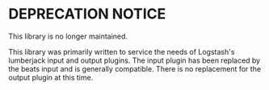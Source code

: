 # DEPRECATION NOTICE

This library is no longer maintained.

This library was primarily written to service the needs of Logstash's lumberjack input and output plugins. 
The input plugin has been replaced by the beats input and is generally compatible. There is no replacement 
for the output plugin at this time.
